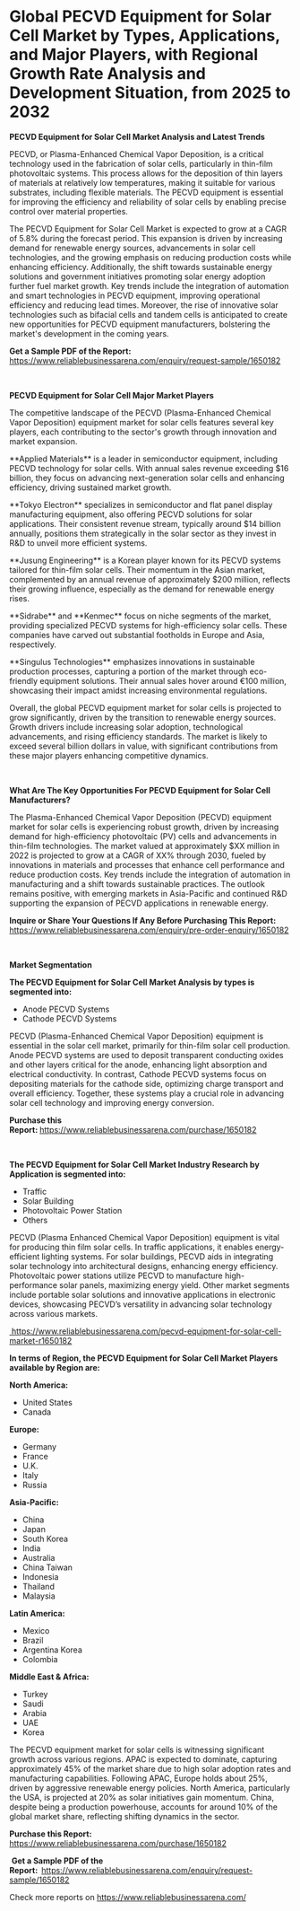 <p><h1>Global PECVD Equipment for Solar Cell Market by Types, Applications, and Major Players, with Regional Growth Rate Analysis and Development Situation, from 2025 to 2032</h1></p><p><strong>PECVD Equipment for Solar Cell Market Analysis and Latest Trends</strong></p>
<p><p>PECVD, or Plasma-Enhanced Chemical Vapor Deposition, is a critical technology used in the fabrication of solar cells, particularly in thin-film photovoltaic systems. This process allows for the deposition of thin layers of materials at relatively low temperatures, making it suitable for various substrates, including flexible materials. The PECVD equipment is essential for improving the efficiency and reliability of solar cells by enabling precise control over material properties.</p><p>The PECVD Equipment for Solar Cell Market is expected to grow at a CAGR of 5.8% during the forecast period. This expansion is driven by increasing demand for renewable energy sources, advancements in solar cell technologies, and the growing emphasis on reducing production costs while enhancing efficiency. Additionally, the shift towards sustainable energy solutions and government initiatives promoting solar energy adoption further fuel market growth. Key trends include the integration of automation and smart technologies in PECVD equipment, improving operational efficiency and reducing lead times. Moreover, the rise of innovative solar technologies such as bifacial cells and tandem cells is anticipated to create new opportunities for PECVD equipment manufacturers, bolstering the market's development in the coming years.</p></p>
<p><strong>Get a Sample PDF of the Report:&nbsp;</strong> <a href="https://www.reliablebusinessarena.com/enquiry/request-sample/1650182?utm_campaign=2467&utm_medium=2&utm_source=Github&utm_content=ia&utm_term=23032025&utm_id=pecvd-equipment-for-solar-cell">https://www.reliablebusinessarena.com/enquiry/request-sample/1650182</a></p>
<p>&nbsp;</p>
<p><strong>PECVD Equipment for Solar Cell Major Market Players</strong></p>
<p><p>The competitive landscape of the PECVD (Plasma-Enhanced Chemical Vapor Deposition) equipment market for solar cells features several key players, each contributing to the sector's growth through innovation and market expansion.</p><p>**Applied Materials** is a leader in semiconductor equipment, including PECVD technology for solar cells. With annual sales revenue exceeding $16 billion, they focus on advancing next-generation solar cells and enhancing efficiency, driving sustained market growth.</p><p>**Tokyo Electron** specializes in semiconductor and flat panel display manufacturing equipment, also offering PECVD solutions for solar applications. Their consistent revenue stream, typically around $14 billion annually, positions them strategically in the solar sector as they invest in R&D to unveil more efficient systems.</p><p>**Jusung Engineering** is a Korean player known for its PECVD systems tailored for thin-film solar cells. Their momentum in the Asian market, complemented by an annual revenue of approximately $200 million, reflects their growing influence, especially as the demand for renewable energy rises.</p><p>**Sidrabe** and **Kenmec** focus on niche segments of the market, providing specialized PECVD systems for high-efficiency solar cells. These companies have carved out substantial footholds in Europe and Asia, respectively.</p><p>**Singulus Technologies** emphasizes innovations in sustainable production processes, capturing a portion of the market through eco-friendly equipment solutions. Their annual sales hover around €100 million, showcasing their impact amidst increasing environmental regulations.</p><p>Overall, the global PECVD equipment market for solar cells is projected to grow significantly, driven by the transition to renewable energy sources. Growth drivers include increasing solar adoption, technological advancements, and rising efficiency standards. The market is likely to exceed several billion dollars in value, with significant contributions from these major players enhancing competitive dynamics.</p></p>
<p>&nbsp;</p>
<p><strong>What Are The Key Opportunities For PECVD Equipment for Solar Cell Manufacturers?</strong></p>
<p><p>The Plasma-Enhanced Chemical Vapor Deposition (PECVD) equipment market for solar cells is experiencing robust growth, driven by increasing demand for high-efficiency photovoltaic (PV) cells and advancements in thin-film technologies. The market valued at approximately $XX million in 2022 is projected to grow at a CAGR of XX% through 2030, fueled by innovations in materials and processes that enhance cell performance and reduce production costs. Key trends include the integration of automation in manufacturing and a shift towards sustainable practices. The outlook remains positive, with emerging markets in Asia-Pacific and continued R&D supporting the expansion of PECVD applications in renewable energy.</p></p>
<p><strong>Inquire or Share Your Questions If Any Before Purchasing This Report:</strong> <a href="https://www.reliablebusinessarena.com/enquiry/pre-order-enquiry/1650182?utm_campaign=2467&utm_medium=2&utm_source=Github&utm_content=ia&utm_term=23032025&utm_id=pecvd-equipment-for-solar-cell">https://www.reliablebusinessarena.com/enquiry/pre-order-enquiry/1650182</a></p>
<p>&nbsp;</p>
<p><strong>Market Segmentation</strong></p>
<p><strong>The PECVD Equipment for Solar Cell Market Analysis by types is segmented into:</strong></p>
<p><ul><li>Anode PECVD Systems</li><li>Cathode PECVD Systems</li></ul></p>
<p><p>PECVD (Plasma-Enhanced Chemical Vapor Deposition) equipment is essential in the solar cell market, primarily for thin-film solar cell production. Anode PECVD systems are used to deposit transparent conducting oxides and other layers critical for the anode, enhancing light absorption and electrical conductivity. In contrast, Cathode PECVD systems focus on depositing materials for the cathode side, optimizing charge transport and overall efficiency. Together, these systems play a crucial role in advancing solar cell technology and improving energy conversion.</p></p>
<p><strong>Purchase this Report:&nbsp;</strong><a href="https://www.reliablebusinessarena.com/purchase/1650182?utm_campaign=2467&utm_medium=2&utm_source=Github&utm_content=ia&utm_term=23032025&utm_id=pecvd-equipment-for-solar-cell">https://www.reliablebusinessarena.com/purchase/1650182</a></p>
<p>&nbsp;</p>
<p><strong>The PECVD Equipment for Solar Cell Market Industry Research by Application is segmented into:</strong></p>
<p><ul><li>Traffic</li><li>Solar Building</li><li>Photovoltaic Power Station</li><li>Others</li></ul></p>
<p><p>PECVD (Plasma Enhanced Chemical Vapor Deposition) equipment is vital for producing thin film solar cells. In traffic applications, it enables energy-efficient lighting systems. For solar buildings, PECVD aids in integrating solar technology into architectural designs, enhancing energy efficiency. Photovoltaic power stations utilize PECVD to manufacture high-performance solar panels, maximizing energy yield. Other market segments include portable solar solutions and innovative applications in electronic devices, showcasing PECVD’s versatility in advancing solar technology across various markets.</p></p>
<p><a href="https://www.reliablebusinessarena.com/pecvd-equipment-for-solar-cell-market-r1650182?utm_campaign=2467&utm_medium=2&utm_source=Github&utm_content=ia&utm_term=23032025&utm_id=pecvd-equipment-for-solar-cell">&nbsp;https://www.reliablebusinessarena.com/pecvd-equipment-for-solar-cell-market-r1650182</a></p>
<p><strong>In terms of Region, the PECVD Equipment for Solar Cell Market Players available by Region are:</strong></p>
<p>
    <p> <strong> North America: </strong>
        <ul>
            <li>United States</li>
            <li>Canada</li>
        </ul>
        </p> 
    <p> <strong> Europe: </strong>
        <ul>
            <li>Germany</li>
            <li>France</li>
            <li>U.K.</li>
            <li>Italy</li>
            <li>Russia</li>
        </ul>
        </p> 
    <p> <strong> Asia-Pacific: </strong>
        <ul>
            <li>China</li>
            <li>Japan</li>
            <li>South Korea</li>
            <li>India</li>
            <li>Australia</li>
            <li>China Taiwan</li>
            <li>Indonesia</li>
            <li>Thailand</li>
            <li>Malaysia</li>
        </ul>
        </p> 
    <p> <strong> Latin America: </strong>
        <ul>
            <li>Mexico</li>
            <li>Brazil</li>
            <li>Argentina Korea</li>
            <li>Colombia</li>
        </ul>
        </p> 
    <p> <strong> Middle East & Africa: </strong>
        <ul>
            <li>Turkey</li>
            <li>Saudi</li>
            <li>Arabia</li>
            <li>UAE</li>
            <li>Korea</li>
        </ul>
    </p>
    </p>
<p><p>The PECVD equipment market for solar cells is witnessing significant growth across various regions. APAC is expected to dominate, capturing approximately 45% of the market share due to high solar adoption rates and manufacturing capabilities. Following APAC, Europe holds about 25%, driven by aggressive renewable energy policies. North America, particularly the USA, is projected at 20% as solar initiatives gain momentum. China, despite being a production powerhouse, accounts for around 10% of the global market share, reflecting shifting dynamics in the sector.</p></p>
<p><strong>Purchase this Report: </strong><a href="https://www.reliablebusinessarena.com/purchase/1650182?utm_campaign=2467&utm_medium=2&utm_source=Github&utm_content=ia&utm_term=23032025&utm_id=pecvd-equipment-for-solar-cell">https://www.reliablebusinessarena.com/purchase/1650182</a></p>
<p>&nbsp;<strong>Get a Sample PDF of the Report:&nbsp;&nbsp;</strong><a href="https://www.reliablebusinessarena.com/enquiry/request-sample/1650182?utm_campaign=2467&utm_medium=2&utm_source=Github&utm_content=ia&utm_term=23032025&utm_id=pecvd-equipment-for-solar-cell">https://www.reliablebusinessarena.com/enquiry/request-sample/1650182</a></p>
<p><strong></strong></p>
<p>Check more reports on <a href="https://www.reliablebusinessarena.com/?utm_campaign=2467&utm_medium=2&utm_source=Github&utm_content=ia&utm_term=23032025&utm_id=pecvd-equipment-for-solar-cell">https://www.reliablebusinessarena.com/</a></p>